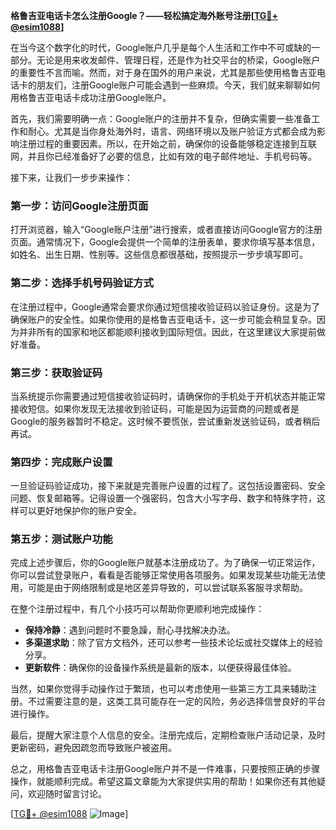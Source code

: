 **格鲁吉亚电话卡怎么注册Google？——轻松搞定海外账号注册[[TG💪+ @esim1088](https://t.me/s/esim1088)]**

在当今这个数字化的时代，Google账户几乎是每个人生活和工作中不可或缺的一部分。无论是用来收发邮件、管理日程，还是作为社交平台的桥梁，Google账户的重要性不言而喻。然而，对于身在国外的用户来说，尤其是那些使用格鲁吉亚电话卡的朋友们，注册Google账户可能会遇到一些麻烦。今天，我们就来聊聊如何用格鲁吉亚电话卡成功注册Google账户。

首先，我们需要明确一点：Google账户的注册并不复杂，但确实需要一些准备工作和耐心。尤其是当你身处海外时，语言、网络环境以及账户验证方式都会成为影响注册过程的重要因素。所以，在开始之前，确保你的设备能够稳定连接到互联网，并且你已经准备好了必要的信息，比如有效的电子邮件地址、手机号码等。

接下来，让我们一步步来操作：

### **第一步：访问Google注册页面**
打开浏览器，输入“Google账户注册”进行搜索，或者直接访问Google官方的注册页面。通常情况下，Google会提供一个简单的注册表单，要求你填写基本信息，如姓名、出生日期、性别等。这些信息都很基础，按照提示一步步填写即可。

### **第二步：选择手机号码验证方式**
在注册过程中，Google通常会要求你通过短信接收验证码以验证身份。这是为了确保账户的安全性。如果你使用的是格鲁吉亚电话卡，这一步可能会稍显复杂。因为并非所有的国家和地区都能顺利接收到国际短信。因此，在这里建议大家提前做好准备。

### **第三步：获取验证码**
当系统提示你需要通过短信接收验证码时，请确保你的手机处于开机状态并能正常接收短信。如果你发现无法接收到验证码，可能是因为运营商的问题或者是Google的服务器暂时不稳定。这时候不要慌张，尝试重新发送验证码，或者稍后再试。

### **第四步：完成账户设置**
一旦验证码验证成功，接下来就是完善账户设置的过程了。这包括设置密码、安全问题、恢复邮箱等。记得设置一个强密码，包含大小写字母、数字和特殊字符，这样可以更好地保护你的账户安全。

### **第五步：测试账户功能**
完成上述步骤后，你的Google账户就基本注册成功了。为了确保一切正常运作，你可以尝试登录账户，看看是否能够正常使用各项服务。如果发现某些功能无法使用，可能是由于网络限制或是地区差异导致的，可以尝试联系客服寻求帮助。

在整个注册过程中，有几个小技巧可以帮助你更顺利地完成操作：

- **保持冷静**：遇到问题时不要急躁，耐心寻找解决办法。
- **多渠道求助**：除了官方文档外，还可以参考一些技术论坛或社交媒体上的经验分享。
- **更新软件**：确保你的设备操作系统是最新的版本，以便获得最佳体验。

当然，如果你觉得手动操作过于繁琐，也可以考虑使用一些第三方工具来辅助注册。不过需要注意的是，这类工具可能存在一定的风险，务必选择信誉良好的平台进行操作。

最后，提醒大家注意个人信息的安全。注册完成后，定期检查账户活动记录，及时更新密码，避免因疏忽而导致账户被盗用。

总之，用格鲁吉亚电话卡注册Google账户并不是一件难事，只要按照正确的步骤操作，就能顺利完成。希望这篇文章能为大家提供实用的帮助！如果你还有其他疑问，欢迎随时留言讨论。

[[TG💪+ @esim1088](https://t.me/s/esim1088) ![Image](https://i.postimg.cc/4NQfJmqS/Snipaste-2025-05-13-00-14-12.png)]